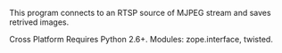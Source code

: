 This program connects to an RTSP source of MJPEG stream and saves retrived images.

Cross Platform Requires Python 2.6+. Modules: zope.interface, twisted.